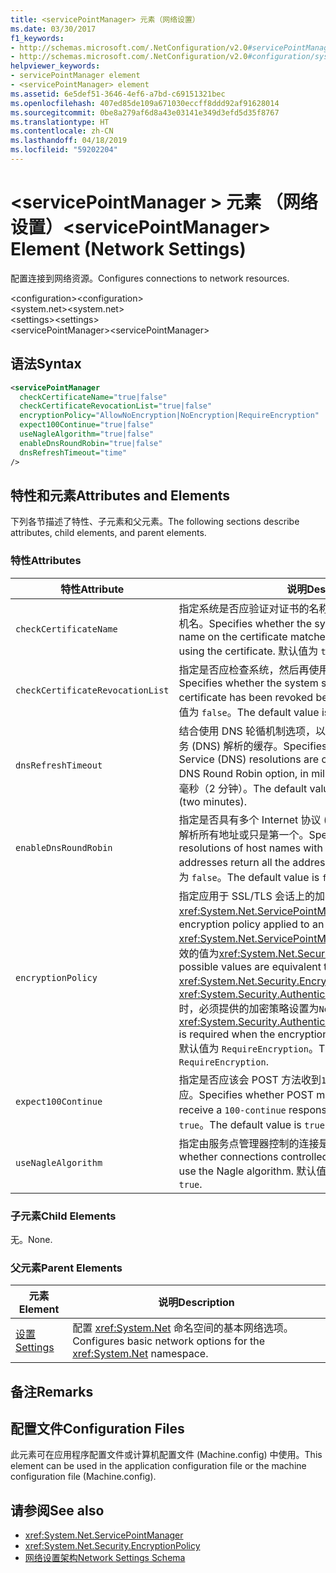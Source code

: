 ```yaml
---
title: <servicePointManager> 元素（网络设置）
ms.date: 03/30/2017
f1_keywords:
- http://schemas.microsoft.com/.NetConfiguration/v2.0#servicePointManager
- http://schemas.microsoft.com/.NetConfiguration/v2.0#configuration/system.net/settings/servicePointManager
helpviewer_keywords:
- servicePointManager element
- <servicePointManager> element
ms.assetid: 6e5def51-3646-4ef6-a7bd-c69151321bec
ms.openlocfilehash: 407ed85de109a671030eccff8ddd92af91628014
ms.sourcegitcommit: 0be8a279af6d8a43e03141e349d3efd5d35f8767
ms.translationtype: HT
ms.contentlocale: zh-CN
ms.lasthandoff: 04/18/2019
ms.locfileid: "59202204"
---
```

# <a name="servicepointmanager-element-network-settings"></a><span data-ttu-id="fc3ff-102">\<servicePointManager > 元素 （网络设置）</span><span class="sxs-lookup"><span data-stu-id="fc3ff-102">\<servicePointManager> Element (Network Settings)</span></span>
<span data-ttu-id="fc3ff-103">配置连接到网络资源。</span><span class="sxs-lookup"><span data-stu-id="fc3ff-103">Configures connections to network resources.</span></span>  
  
 <span data-ttu-id="fc3ff-104">\<configuration></span><span class="sxs-lookup"><span data-stu-id="fc3ff-104">\<configuration></span></span>  
<span data-ttu-id="fc3ff-105">\<system.net></span><span class="sxs-lookup"><span data-stu-id="fc3ff-105">\<system.net></span></span>  
<span data-ttu-id="fc3ff-106">\<settings></span><span class="sxs-lookup"><span data-stu-id="fc3ff-106">\<settings></span></span>  
<span data-ttu-id="fc3ff-107">\<servicePointManager></span><span class="sxs-lookup"><span data-stu-id="fc3ff-107">\<servicePointManager></span></span>  
  
## <a name="syntax"></a><span data-ttu-id="fc3ff-108">语法</span><span class="sxs-lookup"><span data-stu-id="fc3ff-108">Syntax</span></span>  
  
```xml  
<servicePointManager  
  checkCertificateName="true|false"  
  checkCertificateRevocationList="true|false"  
  encryptionPolicy="AllowNoEncryption|NoEncryption|RequireEncryption"  
  expect100Continue="true|false"  
  useNagleAlgorithm="true|false"  
  enableDnsRoundRobin="true|false"  
  dnsRefreshTimeout="time"  
/>  
```  
  
## <a name="attributes-and-elements"></a><span data-ttu-id="fc3ff-109">特性和元素</span><span class="sxs-lookup"><span data-stu-id="fc3ff-109">Attributes and Elements</span></span>  
 <span data-ttu-id="fc3ff-110">下列各节描述了特性、子元素和父元素。</span><span class="sxs-lookup"><span data-stu-id="fc3ff-110">The following sections describe attributes, child elements, and parent elements.</span></span>  
  
### <a name="attributes"></a><span data-ttu-id="fc3ff-111">特性</span><span class="sxs-lookup"><span data-stu-id="fc3ff-111">Attributes</span></span>  
  
|<span data-ttu-id="fc3ff-112">**特性**</span><span class="sxs-lookup"><span data-stu-id="fc3ff-112">**Attribute**</span></span>|<span data-ttu-id="fc3ff-113">**说明**</span><span class="sxs-lookup"><span data-stu-id="fc3ff-113">**Description**</span></span>|  
|-------------------|---------------------|  
|`checkCertificateName`|<span data-ttu-id="fc3ff-114">指定系统是否应验证对证书的名称与之前使用的证书匹配服务器主机名。</span><span class="sxs-lookup"><span data-stu-id="fc3ff-114">Specifies whether the system should verify that the name on the certificate matches the server host name before using the certificate.</span></span> <span data-ttu-id="fc3ff-115">默认值为 `true`。</span><span class="sxs-lookup"><span data-stu-id="fc3ff-115">The default value is `true`.</span></span>|  
|`checkCertificateRevocationList`|<span data-ttu-id="fc3ff-116">指定是否应检查系统，然后再使用该证书是否已吊销证书。</span><span class="sxs-lookup"><span data-stu-id="fc3ff-116">Specifies whether the system should check whether the certificate has been revoked before using the certificate.</span></span> <span data-ttu-id="fc3ff-117">默认值为 `false`。</span><span class="sxs-lookup"><span data-stu-id="fc3ff-117">The default value is `false`.</span></span>|  
|`dnsRefreshTimeout`|<span data-ttu-id="fc3ff-118">结合使用 DNS 轮循机制选项，以毫秒为单位指定时间长度域名服务 (DNS) 解析的缓存。</span><span class="sxs-lookup"><span data-stu-id="fc3ff-118">Specifies how long Domain Name Service (DNS) resolutions are cached in conjunction with the DNS Round Robin option, in milliseconds.</span></span> <span data-ttu-id="fc3ff-119">默认值是 120,000 毫秒（2 分钟）。</span><span class="sxs-lookup"><span data-stu-id="fc3ff-119">The default value is 120,000 milliseconds (two minutes).</span></span>|  
|`enableDnsRoundRobin`|<span data-ttu-id="fc3ff-120">指定是否具有多个 Internet 协议 (IP) 地址返回命名的主机的 DNS 解析所有地址或只是第一个。</span><span class="sxs-lookup"><span data-stu-id="fc3ff-120">Specifies whether DNS resolutions of host names with multiple Internet Protocol (IP) addresses return all the addresses, or just the first one.</span></span> <span data-ttu-id="fc3ff-121">默认值为 `false`。</span><span class="sxs-lookup"><span data-stu-id="fc3ff-121">The default value is `false`.</span></span>|  
|`encryptionPolicy`|<span data-ttu-id="fc3ff-122">指定应用于 SSL/TLS 会话上的加密策略<xref:System.Net.ServicePointManager>实例。</span><span class="sxs-lookup"><span data-stu-id="fc3ff-122">Specifies the encryption policy applied to an SSL/TLS session on a <xref:System.Net.ServicePointManager> instance.</span></span> <span data-ttu-id="fc3ff-123">可能的值为等效的值为<xref:System.Net.Security.EncryptionPolicy>枚举。</span><span class="sxs-lookup"><span data-stu-id="fc3ff-123">The possible values are equivalent to the values for the <xref:System.Net.Security.EncryptionPolicy> enumeration.</span></span> <span data-ttu-id="fc3ff-124">利用<xref:System.Security.Authentication.CipherAlgorithmType.Null>时，必须提供的加密策略设置为`NoEncryption`。</span><span class="sxs-lookup"><span data-stu-id="fc3ff-124">The use of <xref:System.Security.Authentication.CipherAlgorithmType.Null> is required when the encryption policy is set to `NoEncryption`.</span></span> <span data-ttu-id="fc3ff-125">默认值为 `RequireEncryption`。</span><span class="sxs-lookup"><span data-stu-id="fc3ff-125">The default value is `RequireEncryption`.</span></span>|  
|`expect100Continue`|<span data-ttu-id="fc3ff-126">指定是否应该会 POST 方法收到`100-continue`来自服务器的响应。</span><span class="sxs-lookup"><span data-stu-id="fc3ff-126">Specifies whether POST methods should expect to receive a `100-continue` response from the server.</span></span> <span data-ttu-id="fc3ff-127">默认值为 `true`。</span><span class="sxs-lookup"><span data-stu-id="fc3ff-127">The default value is `true`.</span></span>|  
|`useNagleAlgorithm`|<span data-ttu-id="fc3ff-128">指定由服务点管理器控制的连接是否使用 Nagle 算法。</span><span class="sxs-lookup"><span data-stu-id="fc3ff-128">Specifies whether connections controlled by the service point manager use the Nagle algorithm.</span></span> <span data-ttu-id="fc3ff-129">默认值为 `true`。</span><span class="sxs-lookup"><span data-stu-id="fc3ff-129">The default value is `true`.</span></span>|  
  
### <a name="child-elements"></a><span data-ttu-id="fc3ff-130">子元素</span><span class="sxs-lookup"><span data-stu-id="fc3ff-130">Child Elements</span></span>  
 <span data-ttu-id="fc3ff-131">无。</span><span class="sxs-lookup"><span data-stu-id="fc3ff-131">None.</span></span>  
  
### <a name="parent-elements"></a><span data-ttu-id="fc3ff-132">父元素</span><span class="sxs-lookup"><span data-stu-id="fc3ff-132">Parent Elements</span></span>  
  
|<span data-ttu-id="fc3ff-133">**元素**</span><span class="sxs-lookup"><span data-stu-id="fc3ff-133">**Element**</span></span>|<span data-ttu-id="fc3ff-134">**说明**</span><span class="sxs-lookup"><span data-stu-id="fc3ff-134">**Description**</span></span>|  
|-----------------|---------------------|  
|[<span data-ttu-id="fc3ff-135">设置</span><span class="sxs-lookup"><span data-stu-id="fc3ff-135">Settings</span></span>](../../../../../docs/framework/configure-apps/file-schema/network/settings-element-network-settings.md)|<span data-ttu-id="fc3ff-136">配置 <xref:System.Net> 命名空间的基本网络选项。</span><span class="sxs-lookup"><span data-stu-id="fc3ff-136">Configures basic network options for the <xref:System.Net> namespace.</span></span>|  
  
## <a name="remarks"></a><span data-ttu-id="fc3ff-137">备注</span><span class="sxs-lookup"><span data-stu-id="fc3ff-137">Remarks</span></span>  
  
## <a name="configuration-files"></a><span data-ttu-id="fc3ff-138">配置文件</span><span class="sxs-lookup"><span data-stu-id="fc3ff-138">Configuration Files</span></span>  
 <span data-ttu-id="fc3ff-139">此元素可在应用程序配置文件或计算机配置文件 (Machine.config) 中使用。</span><span class="sxs-lookup"><span data-stu-id="fc3ff-139">This element can be used in the application configuration file or the machine configuration file (Machine.config).</span></span>  
  
## <a name="see-also"></a><span data-ttu-id="fc3ff-140">请参阅</span><span class="sxs-lookup"><span data-stu-id="fc3ff-140">See also</span></span>

- <xref:System.Net.ServicePointManager>
- <xref:System.Net.Security.EncryptionPolicy>
- [<span data-ttu-id="fc3ff-141">网络设置架构</span><span class="sxs-lookup"><span data-stu-id="fc3ff-141">Network Settings Schema</span></span>](../../../../../docs/framework/configure-apps/file-schema/network/index.md)

